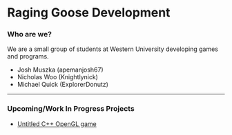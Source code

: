 # Raging Goose Development
### Who are we?


We are a small group of students  at Western University developing games and programs.

- Josh Muszka (apemanjosh67)
- Nicholas Woo (Knightlynick)
- Michael Quick (ExplorerDonutz)

---
### Upcoming/Work In Progress Projects
- [Untitled C++ OpenGL game](https://github.com/raginggoosedev/GAME_PROJECT "Untitled C++ OpenGL game") 
